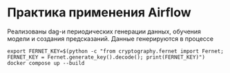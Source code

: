 # Практика применения Airflow

Реализованы dag-и периодических генерации данных, обучения модели и создания предсказаний. 
Данные генерируются в процессе

~~~
export FERNET_KEY=$(python -c "from cryptography.fernet import Fernet; FERNET_KEY = Fernet.generate_key().decode(); print(FERNET_KEY)")
docker compose up --build
~~~
